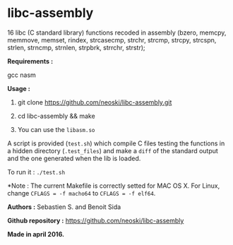 # libc-assembly
16 libc (C standard library) functions recoded in assembly (bzero, memcpy, memmove, memset, 
rindex, strcasecmp, strchr, strcmp, strcpy, strcspn, strlen, strncmp, strnlen,
strpbrk, strrchr, strstr);

**Requirements :**

gcc
nasm

**Usage :**

1. git clone https://github.com/neoski/libc-assembly.git

2. cd libc-assembly && make

3. You can use the `libasm.so`

A script is provided (`test.sh`) which compile C files testing the functions 
in a hidden directory (`.test_files`) and make a `diff` of the standard output 
and the one generated when the lib is loaded.

To run it : `./test.sh`

*Note : The current Makefile is correctly setted for MAC OS X.
For Linux, change `CFLAGS = -f macho64` to `CFLAGS = -f elf64`.

**Authors :** Sebastien S. and Benoit Sida

**Github repository :** https://github.com/neoski/libc-assembly

**Made in april 2016.**
